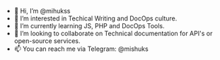 - 👋 Hi, I’m @mihukss
- 👀 I’m interested in Techical Writing and DocOps culture. 
- 🌱 I’m currently learning JS, PHP and DocOps Tools. 
- 💞️ I’m looking to collaborate on Technical documentation for API's or open-source services. 
- 📫 You can reach me via Telegram: @mishuks

<!---
mihukss/mihukss is a ✨ special ✨ repository because its `README.md` (this file) appears on your GitHub profile.
You can click the Preview link to take a look at your changes.
--->

